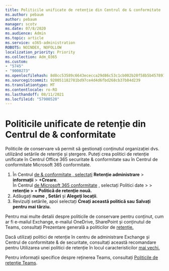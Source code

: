```yaml
---
title: Politicile unificate de retenție din Centrul de & conformitate
ms.author: pebaum
author: pebaum
manager: scotv
ms.date: 07/8/2020
ms.audience: Admin
ms.topic: article
ms.service: o365-administration
ROBOTS: NOINDEX, NOFOLLOW
localization_priority: Priority
ms.collection: Adm_O365
ms.custom:
- "5745"
- "9000273"
ms.openlocfilehash: 8d8cc53589c6643ececca29d86c53c1cb002b20f58b5b45789101c517cc1f703
ms.sourcegitcommit: 920051182781bd97ce4d4d6fbd268cb37b84d239
ms.translationtype: MT
ms.contentlocale: ro-RO
ms.lasthandoff: 08/11/2021
ms.locfileid: "57900520"
---
```

# <a name="unified-retention-policies-in-the-security--compliance-center"></a>Politicile unificate de retenție din Centrul de & conformitate

Politicile de conservare vă permit să gestionați conținutul organizației dvs. utilizând setările de retenție și ștergere. Puteți crea politici de retenție unificate în Centrul Office 365 securitate & conformitate sau în Centrul de conformitate Microsoft 365 conformitate. 

1. În Centrul [de & conformitate , selectați](https://go.microsoft.com/fwlink/p/?linkid=2077143) **Retenție administrare**  >  **informații**  >  **+Creare**. <br/>
    În Centrul [de Microsoft 365 conformitate](https://go.microsoft.com/fwlink/p/?linkid=2077149) , selectați Politici date >  >  **retenție > + Politică de retenție nouă.**
2. Adăugați **nume** **, Setări** și **Alegeți locații**.
3. Revizuiți setările, apoi selectați **Creați această politică sau** **Salvați pentru mai târziu.**  
      
Pentru mai multe detalii despre politicile de conservare pentru conținut, cum ar fi e-mailul Exchange, e-mailul OneDrive, SharePoint și conținutul de Teams, consultați Prezentare generală a politicilor de [retenție.](https://go.microsoft.com/fwlink/?linkid=2127785)  
    
Dacă utilizați politici de retenție în centru de administrare Exchange și Centrul de conformitate & de securitate, consultați această recomandare pentru Utilizarea unei politici de retenție în locul caracteristicilor [mai vechi.](https://docs.microsoft.com/microsoft-365/compliance/retention-policies#use-a-retention-policy-instead-of-older-features)  
    
Pentru informații specifice despre reținerea Teams, consultați [Politicile de retenție Teams](https://docs.microsoft.com/microsoftteams/retention-policies).